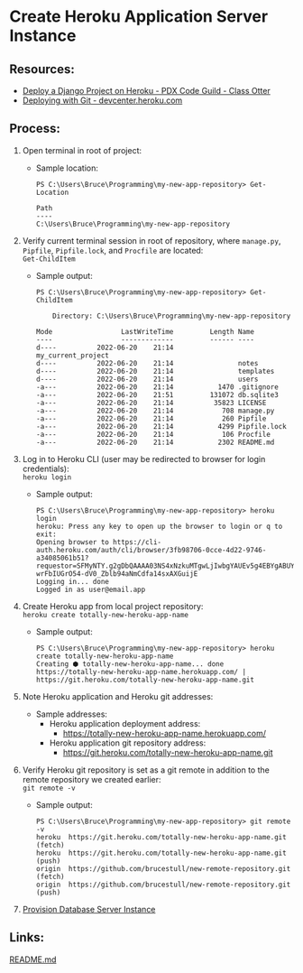 # Create Heroku Application Server Instance

## Resources:
* [Deploy a Django Project on Heroku - PDX Code Guild - Class Otter](https://github.com/PdxCodeGuild/class_otter/blob/main/5%20Capstone/Heroku%20Deployment.md)
* [Deploying with Git - devcenter.heroku.com](https://devcenter.heroku.com/articles/git)

## Process:

1. Open terminal in root of project:
    * Sample location:
        ```
        PS C:\Users\Bruce\Programming\my-new-app-repository> Get-Location

        Path
        ----
        C:\Users\Bruce\Programming\my-new-app-repository
        ```

1. Verify current terminal session in root of repository, where `manage.py`, `Pipfile`, `Pipfile.lock`, and `Procfile` are located:  
    `Get-ChildItem`
    * Sample output:
        ```
        PS C:\Users\Bruce\Programming\my-new-app-repository> Get-ChildItem

            Directory: C:\Users\Bruce\Programming\my-new-app-repository

        Mode                 LastWriteTime         Length Name
        ----                 -------------         ------ ----
        d----          2022-06-20    21:14                my_current_project
        d----          2022-06-20    21:14                notes
        d----          2022-06-20    21:14                templates
        d----          2022-06-20    21:14                users
        -a---          2022-06-20    21:14           1470 .gitignore
        -a---          2022-06-20    21:51         131072 db.sqlite3
        -a---          2022-06-20    21:14          35823 LICENSE
        -a---          2022-06-20    21:14            708 manage.py
        -a---          2022-06-20    21:14            260 Pipfile
        -a---          2022-06-20    21:14           4299 Pipfile.lock
        -a---          2022-06-20    21:14            106 Procfile
        -a---          2022-06-20    21:14           2302 README.md
        ```

1. Log in to Heroku CLI (user may be redirected to browser for login credentials):  
    `heroku login`
    * Sample output:
        ```
        PS C:\Users\Bruce\Programming\my-new-app-repository> heroku login
        heroku: Press any key to open up the browser to login or q to exit:
        Opening browser to https://cli-auth.heroku.com/auth/cli/browser/3fb98706-0cce-4d22-9746-a34085061b51?requestor=SFMyNTY.g2gDbQAAAA03NS4xNzkuMTgwLjIwbgYAUEv5g4EBYgABUYA.CN-wrFbIUGrO54-dV0_Zblb94aNmCdfa14sxAXGuijE
        Logging in... done
        Logged in as user@email.app
        ```

1. Create Heroku app from local project repository:  
    `heroku create totally-new-heroku-app-name`
    * Sample output:
        ```
        PS C:\Users\Bruce\Programming\my-new-app-repository> heroku create totally-new-heroku-app-name
        Creating ⬢ totally-new-heroku-app-name... done
        https://totally-new-heroku-app-name.herokuapp.com/ | https://git.heroku.com/totally-new-heroku-app-name.git
        ```

1. Note Heroku application and Heroku git addresses:
    * Sample addresses:
        * Heroku application deployment address:
            * https://totally-new-heroku-app-name.herokuapp.com/
        * Heroku application git repository address:
            * https://git.heroku.com/totally-new-heroku-app-name.git

1. Verify Heroku git repository is set as a git remote in addition to the remote repository we created earlier:  
    `git remote -v`
    * Sample output:
        ```
        PS C:\Users\Bruce\Programming\my-new-app-repository> git remote -v
        heroku  https://git.heroku.com/totally-new-heroku-app-name.git (fetch)
        heroku  https://git.heroku.com/totally-new-heroku-app-name.git (push)
        origin  https://github.com/brucestull/new-remote-repository.git (fetch)
        origin  https://github.com/brucestull/new-remote-repository.git (push)
        ```

1. [Provision Database Server Instance](provision_database_server_instance.md)

## Links:
[README.md](../README.md)